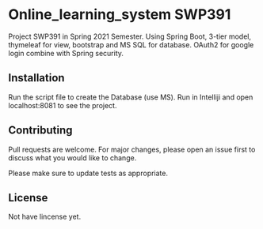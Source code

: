 # Online_learning_system SWP391
Project SWP391 in Spring 2021 Semester.
Using Spring Boot, 3-tier model, thymeleaf for view, bootstrap and MS SQL for database.
OAuth2 for google login combine with Spring security.

## Installation
Run the script file to create the Database (use MS).
Run in Intelliji and open localhost:8081 to see the project.

## Contributing
Pull requests are welcome. For major changes, please open an issue first to discuss what you would like to change.

Please make sure to update tests as appropriate.

## License
Not have lincense yet.
